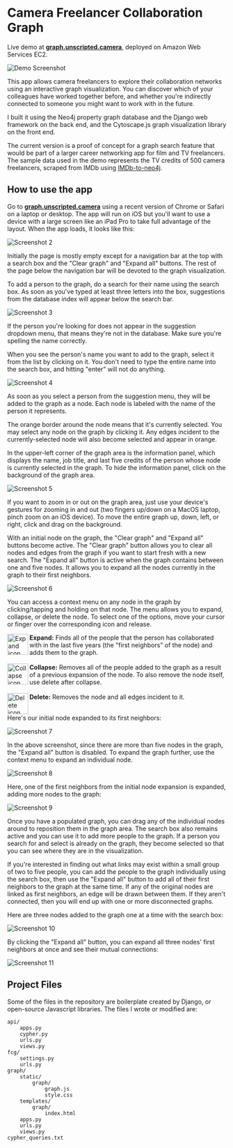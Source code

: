 # Camera Freelancer Collaboration Graph

Live demo at [**graph.unscripted.camera**](https://graph.unscripted.camera), deployed on Amazon Web Services EC2.

![Demo Screenshot](https://github.com/derthadams/406_fcg_django/blob/master/images/screenshot_1.jpg)

This app allows camera freelancers to explore their collaboration networks
using an interactive graph visualization. You can discover which of your
colleagues have worked together before, and whether you're indirectly connected 
to someone you might want to work with in the future.

I built it using the Neo4j property graph database and the Django web framework on the back end, and 
the Cytoscape.js graph visualization library on the front end. 

The current version is a proof of concept for a
graph search feature that would be part of a larger career networking app for film and TV 
freelancers. The sample data used in the 
demo represents the TV credits of 500 camera freelancers, scraped from IMDb using [IMDb-to-neo4j](https://github.com/derthadams/IMDB-to-neo4j).

## How to use the app

Go to [**graph.unscripted.camera**](https://graph.unscripted.camera) using a recent version of Chrome or Safari on a laptop or desktop. The app will run on iOS but you'll want to use a device with a large screen like an iPad Pro to take full advantage of the layout. When the app loads, it looks like this:

![Screenshot 2](https://github.com/derthadams/406_fcg_django/blob/master/images/screenshot_2.jpg)

Initially the page is mostly empty except for a navigation bar at the top with a search box and the "Clear graph" and "Expand all" buttons. The rest of the page below the navigation bar will be devoted to the graph visualization.

To add a person to the graph, do a search for their name using the search box. As soon as you've typed at least three letters into the box, suggestions from the database index will appear below the search bar.

![Screenshot 3](https://github.com/derthadams/406_fcg_django/blob/master/images/screenshot_3.jpg)

If the person you're looking for does not appear in the suggestion dropdown menu, that means they're not in the database. Make sure you're spelling the name correctly.

When you see the person's name you want to add to the graph, select it from the list by clicking on it. You don't need to type the entire name into the search box, and hitting "enter" will not do anything.

![Screenshot 4](https://github.com/derthadams/406_fcg_django/blob/master/images/screenshot_4.jpg)

As soon as you select a person from the suggestion menu, they will be added to the graph as a node. Each node is labeled with the name of the person it represents.

The orange border around the node means that it's currently selected. You may select any node on the graph by clicking it. Any edges incident to the currently-selected node will also become selected and appear in orange.

In the upper-left corner of the graph area is the information panel, which displays the name, job title, and last five credits of the person whose node is currently selected in the graph. To hide the information panel, click on the background of the graph area.

![Screenshot 5](https://github.com/derthadams/406_fcg_django/blob/master/images/screenshot_5.jpg)

If you want to zoom in or out on the graph area, just use your device's gestures for zooming in and out (two fingers up/down on a MacOS laptop, pinch zoom on an iOS device). To move the entire graph up, down, left, or right, click and drag on the background.

With an initial node on the graph, the "Clear graph" and "Expand all" buttons become active. The "Clear graph" button allows you to clear all nodes and edges from the graph if you want to start fresh with a new search. The "Expand all" button is active when the graph contains between one and five nodes. It allows you to expand all the nodes currently in the graph to their first neighbors.

![Screenshot 6](https://github.com/derthadams/406_fcg_django/blob/master/images/screenshot_6.jpg)

You can access a context menu on any node in the graph by clicking/tapping and holding on that node. The menu allows you to expand, collapse, or delete the node. To select one of the options, move your cursor or finger over the corresponding icon and release.

<div>
<img align="left" width="48" height="48" src="https://github.com/derthadams/406_fcg_django/blob/master/images/expanded_sm.png" alt="Expand icon"> 
<strong>Expand:</strong> Finds all of the people that the person has collaborated with in the last five years (the "first neighbors" of the node) and adds them to the graph.
</div>
<br>
<div>
<img align="left" width="48" height="48" src="https://github.com/derthadams/406_fcg_django/blob/master/images/node_collapse_sm.png" alt="Collapse icon"> 
<strong>Collapse:</strong> Removes all of the people added to the graph as a result of a previous expansion of the node. To also remove the node itself, use delete after collapse.
</div>
<br>
<div>
<img align="left" width="48" height="48" src="https://github.com/derthadams/406_fcg_django/blob/master/images/delete_sm.png" alt="Delete icon"> 
<strong>Delete:</strong> Removes the node and all edges incident to it.
</div>
<br>

Here's our initial node expanded to its first neighbors:

![Screenshot 7](https://github.com/derthadams/406_fcg_django/blob/master/images/screenshot_7.jpg)

In the above screenshot, since there are more than five nodes in the graph, the "Expand all" button is disabled. To expand the graph further, use the context menu to expand an individual node.

![Screenshot 8](https://github.com/derthadams/406_fcg_django/blob/master/images/screenshot_8.jpg)

Here, one of the first neighbors from the initial node expansion is expanded, adding more nodes to the graph:

![Screenshot 9](https://github.com/derthadams/406_fcg_django/blob/master/images/screenshot_9.jpg)

Once you have a populated graph, you can drag any of the individual nodes around to reposition them in the graph area. The search box also remains active and you can use it to add more people to the graph. If a person you search for and select is already on the graph, they become selected so that you can see where they are in the visualization.

If you're interested in finding out what links may exist within a small group of two to five people, you can add the people to the graph individually using the search box, then use the "Expand all" button to add all of their first neighbors to the graph at the same time. If any of the original nodes are linked as first neighbors, an edge will be drawn between them. If they aren't connected, then you will end up with one or more disconnected graphs.

Here are three nodes added to the graph one at a time with the search box:

![Screenshot 10](https://github.com/derthadams/406_fcg_django/blob/master/images/screenshot_10.jpg)

By clicking the "Expand all" button, you can expand all three nodes' first neighbors at once and see their mutual connections:

![Screenshot 11](https://github.com/derthadams/406_fcg_django/blob/master/images/screenshot_11.jpg)

## Project Files

Some of the files in the repository are boilerplate created by Django, or 
open-source Javascript libraries. The files I wrote or modified are:

    api/
        apps.py
        cypher.py
        urls.py
        views.py
    fcg/
        settings.py
        urls.py
    graph/
        static/
            graph/
                graph.js
                style.css
        templates/
            graph/
                index.html
        apps.py
        urls.py
        views.py
    cypher_queries.txt
